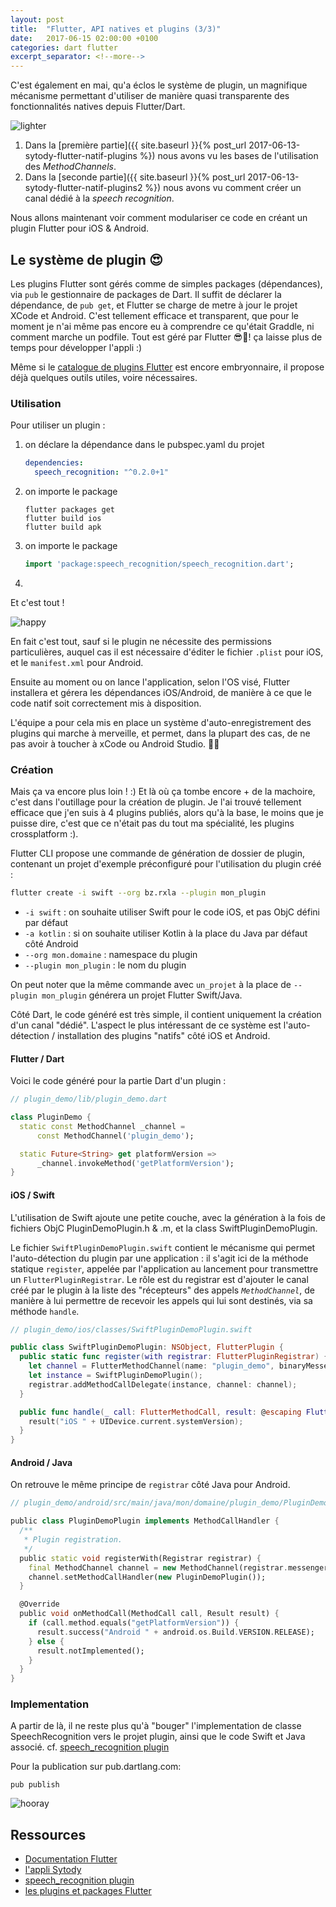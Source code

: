```yaml
---
layout: post
title:  "Flutter, API natives et plugins (3/3)"
date:   2017-06-15 02:00:00 +0100
categories: dart flutter
excerpt_separator: <!--more-->
---
```


C'est également en mai, qu'a éclos le système de plugin, un magnifique mécanisme permettant d'utiliser de manière 
quasi transparente des fonctionnalités natives depuis Flutter/Dart.

![lighter](https://media2.giphy.com/media/fyiWlpMCHjWGk/200.gif)

<!--more-->

1. Dans la [première partie]({{ site.baseurl }}{% post_url 2017-06-13-sytody-flutter-natif-plugins %}) nous avons vu les bases de l'utilisation des *MethodChannels*.
2. Dans la [seconde partie]({{ site.baseurl }}{% post_url 2017-06-13-sytody-flutter-natif-plugins2 %}) nous avons vu comment créer un canal dédié à la *speech recognition*.

Nous allons maintenant voir comment modulariser ce code en créant un plugin Flutter pour iOS & Android.

## Le système de plugin 😍  

Les plugins Flutter sont gérés comme de simples packages (dépendances), via `pub` le gestionnaire de packages de Dart.
Il suffit de déclarer la dépendance, de `pub get`, et Flutter se charge de metre à jour le projet XCode et Android.
C'est tellement efficace et transparent, 
que pour le moment je n'ai même pas encore eu à comprendre ce qu'était Graddle,
ni comment marche un podfile. Tout est géré par Flutter 😎🍹! ça laisse plus de temps pour développer l'appli :)

Même si le [catalogue de plugins Flutter](https://pub.dartlang.org/flutter/plugins/) est encore embryonnaire, 
il propose déjà quelques outils utiles, voire nécessaires.

### Utilisation 

Pour utiliser un plugin :

1. on déclare la dépendance dans le pubspec.yaml du projet

    ```yaml
    dependencies:
      speech_recognition: "^0.2.0+1"
    ```

2. on importe le package

    ```shell
    flutter packages get
    flutter build ios
    flutter build apk
    ```

3. on importe le package

    ```dart
    import 'package:speech_recognition/speech_recognition.dart';
    ```

4. 

Et c'est tout !

![happy](https://media.giphy.com/media/vOJ2QFIAZtyU0/200.gif)

En fait c'est tout, sauf si le plugin ne nécessite des permissions particulières, auquel cas il est nécessaire 
d'éditer le fichier `.plist` pour iOS, et le `manifest.xml` pour Android.

Ensuite au moment ou on lance l'application, selon l'OS visé, Flutter installera et gérera les dépendances iOS/Android, de manière à ce que le code natif soit correctement mis à disposition.

L'équipe a pour cela mis en place un système d'auto-enregistrement des plugins qui marche à merveille, et permet, dans la plupart des cas, de ne pas avoir à toucher à xCode ou Android Studio. 🥂🍾

### Création

Mais ça va encore plus loin ! :) Et là où ça tombe encore + de la machoire, c'est dans l'outillage pour la création de plugin.
Je l'ai trouvé tellement efficace que j'en suis à 4 plugins publiés, alors qu'à la base, 
le moins que je puisse dire, c'est que ce n'était pas du tout ma spécialité, les plugins crossplatform :).

Flutter CLI propose une commande de génération de dossier de plugin, contenant un projet d'exemple préconfiguré pour l'utilisation du plugin créé :

```bash
flutter create -i swift --org bz.rxla --plugin mon_plugin
```

- `-i swift` : on souhaite utiliser Swift pour le code iOS, et pas ObjC défini par défaut
- `-a kotlin` : si on souhaite utiliser Kotlin à la place du Java par défaut côté Android
- `--org mon.domaine` : namespace du plugin 
- `--plugin mon_plugin` : le nom du plugin

On peut noter que la même commande avec `un_projet` à la place de `--plugin mon_plugin` générera un projet Flutter Swift/Java.  

Côté Dart, le code généré est très simple, il contient uniquement la création d'un canal "dédié". 
L'aspect le plus intéressant de ce système est l'auto-détection / installation des plugins "natifs" côté iOS et Android.

#### Flutter / Dart

Voici le code généré pour la partie Dart d'un plugin :

```dart
// plugin_demo/lib/plugin_demo.dart

class PluginDemo {
  static const MethodChannel _channel =
      const MethodChannel('plugin_demo');

  static Future<String> get platformVersion =>
      _channel.invokeMethod('getPlatformVersion');
}
```

#### iOS / Swift


L'utilisation de Swift ajoute une petite couche, avec la génération à la fois de fichiers ObjC PluginDemoPlugin.h & .m, et la class SwiftPluginDemoPlugin.

Le fichier `SwiftPluginDemoPlugin.swift` contient le mécanisme qui permet l'auto-détection du plugin par une application :
 il s'agit ici de la méthode statique `register`, appelée par l'application au lancement
 pour transmettre un `FlutterPluginRegistrar`. Le rôle est du registrar est d'ajouter le canal créé par le plugin 
 à la liste des "récepteurs" des appels *`MethodChannel`*, de manière à lui permettre de recevoir les appels qui lui sont destinés, 
 via sa méthode `handle`.

```swift
// plugin_demo/ios/classes/SwiftPluginDemoPlugin.swift

public class SwiftPluginDemoPlugin: NSObject, FlutterPlugin {
  public static func register(with registrar: FlutterPluginRegistrar) {
    let channel = FlutterMethodChannel(name: "plugin_demo", binaryMessenger: registrar.messenger());
    let instance = SwiftPluginDemoPlugin();
    registrar.addMethodCallDelegate(instance, channel: channel);
  }

  public func handle(_ call: FlutterMethodCall, result: @escaping FlutterResult) {
    result("iOS " + UIDevice.current.systemVersion);
  }
}
```

#### Android / Java


On retrouve le même principe de `registrar` côté Java pour Android.

```dart
// plugin_demo/android/src/main/java/mon/domaine/plugin_demo/PluginDemoPlugin.java

public class PluginDemoPlugin implements MethodCallHandler {
  /**
   * Plugin registration.
   */
  public static void registerWith(Registrar registrar) {
    final MethodChannel channel = new MethodChannel(registrar.messenger(), "plugin_demo");
    channel.setMethodCallHandler(new PluginDemoPlugin());
  }

  @Override
  public void onMethodCall(MethodCall call, Result result) {
    if (call.method.equals("getPlatformVersion")) {
      result.success("Android " + android.os.Build.VERSION.RELEASE);
    } else {
      result.notImplemented();
    }
  }
}
```

### Implementation 

A partir de là, il ne reste plus qu'à "bouger" l'implementation de classe SpeechRecognition vers le projet plugin, ainsi que le code Swift et Java associé.
cf. [speech_recognition plugin](http://github.com/rxlabz/speech_recognition)

Pour la publication sur pub.dartlang.com: 

```shell
pub publish
```

![hooray](https://media4.giphy.com/media/y70XSpwyBC6LC/200.gif)

## Ressources

- [Documentation Flutter](https://flutter.io/platform-plugins/)
- [l'appli Sytody](http://github.com/rxlabz/sytody)
- [speech_recognition plugin](http://github.com/rxlabz/speech_recognition)
- [les plugins et packages Flutter](https://pub.dartlang.org/flutter/packages/)
